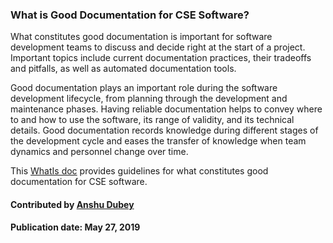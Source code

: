 
### What is Good Documentation for CSE Software?
<!--deck start--->
What constitutes good documentation is important for software development teams to discuss and decide right at the start of a project. Important topics include current documentation practices, their tradeoffs and pitfalls, as well as automated documentation tools.
<!--deck end--->

<!--body start--->
Good documentation plays an important role during the software development lifecycle, from planning through the development and maintenance phases. Having reliable documentation helps to convey where to and how to use the software, its range of validity, and its technical details. Good documentation records knowledge during different stages of the development cycle and eases the transfer of knowledge when team dynamics and personnel change over time. 

This [WhatIs doc](https://ideas-productivity.org/wordpress/wp-content/uploads/2016/04/IDEAS-DocumentationWhatIsGoodDocumentation-V0.1.pdf "What is Good Documentation?") provides guidelines for what constitutes good documentation for CSE software.

#### Contributed by [Anshu Dubey](https://github.com/adubey64)

#### Publication date: May 27, 2019

<!--body end--->

<!---
Publish: yes
Pinned: yes
Categories: development
Topics: documentation
Tags: document, whatis, terminology
Level: 0
Prerequisites: none
Aggregate: none
--->
